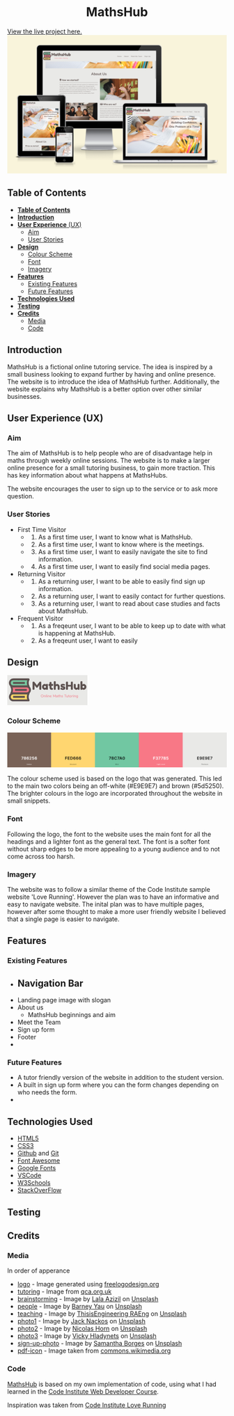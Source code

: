 <h1 align="center">MathsHub</h1>

[View the live project here.](https://hhw1101.github.io/MathsHub/)
![Responsive Design](assets/img/readme/responsive-design.png)

## **Table of Contents**
- [**Table of Contents**](#table-of-contents)
- [**Introduction**](#introduction)
- [**User Experience** (UX)](#user-experience-ux)
  - [Aim](#aim)
  - [User Stories](#user-stories)
- [**Design**](#design)
  - [Colour Scheme](#colour-scheme)
  - [Font](#font)
  - [Imagery](#imagery)
- [**Features**](#features)
  - [Existing Features](#existing-features)
  - [Future Features](#future-features)
- [**Technologies Used**](#technologies-used)
- [**Testing**](#testing)
- [**Credits**](#credits)
  - [Media](#media)
  - [Code](#code)

## **Introduction**

MathsHub is a fictional online tutoring service. The idea is inspired by a small business looking to expand further by having and online presence. The website is to introduce the idea of MathsHub further. Additionally, the website explains why MathsHub is a better option over other similar businesses.

## **User Experience** (UX)
### Aim
The aim of MathsHub is to help people who are of disadvantage help in maths through weekly online sessions. The website is to make a larger online presence for a small tutoring business, to gain more traction. This has key information about what happens at MathsHubs. 

The website encourages the user to sign up to the service or to ask more question.

### User Stories

 - First Time Visitor
    - 1. As a first time user, I want to know what is MathsHub.
    - 2. As a first time user, I want to know where is the meetings.
    - 3. As a first time user, I want to easily navigate the site to find information.
    - 4. As a first time user, I want to easily find social media pages.
  - Returning Visitor
    - 1. As a returning user, I want to be able to easily find sign up information.
    - 2. As a returning user, I want to easily contact for further questions.
    - 3. As a returning user, I want to read about case studies and facts about MathsHub.
  - Frequent Visitor
    - 1. As a freqeunt user, I want to be able to keep up to date with what is happening at MathsHub.
    - 2. As a freqeunt user, I want to easily 

## **Design**

 ![Logo](assets\img\logo.png)
### Colour Scheme  
 ![Palette](assets/img/readme/palette.png)

The colour scheme used is based on the logo that was generated. This led to the main two colors being an off-white (#E9E9E7) and brown (#5d5250). The brighter colours in the logo are incorporated throughout the website in  small snippets.

### Font
Following the logo, the font to the website uses the main font for all the headings and a lighter font as the general text. The font is a softer font without sharp edges to be more appealing to a young audience and to not come across too harsh.

### Imagery 
The website was to follow a similar theme of the Code Institute sample website 'Love Running'. However the plan was to have an informative and easy to navigate website. The inital plan was to have multiple pages, however after some thought to make a more user friendly website I believed that a single page is easier to navigate.

## **Features**
### Existing Features
- Navigation Bar
  - 
- Landing page image with slogan
- About us
  - MathsHub beginnings and aim
- Meet the Team
- Sign up form
- Footer
- 
### Future Features
- A tutor friendly version of the website in addition to the student version.
- A built in sign up form where you can the form changes depending on who needs the form.
- 

## **Technologies Used**
- [HTML5](https://developer.mozilla.org/en-US/docs/Glossary/HTML5) 
- [CSS3](https://www.w3.org/Style/CSS/Overview.en.html#:~:text=Cascading%20Style%20Sheets%20(CSS)%20is,from%20the%20CSS%20working%20group.)
- [Github](https://github.com/) and [Git](https://git-scm.com/)
- [Font Awesome](https://fontawesome.com/)
- [Google Fonts](https://fonts.google.com/)
- [VSCode](https://code.visualstudio.com/)
- [W3Schools](https://www.w3schools.com/)
- [StackOverFlow](https://stackoverflow.com/)
  
## **Testing**


## **Credits**

### Media
In order of apperance
 - [logo](assets/img/logo.png) - Image generated using [freelogodesign.org](https://freelogodesign.org)
 - [tutoring](assets/img/home/tutoring.jpg) - Image from [qca.org.uk](https://www.qca.org.uk/top-online-tutoring-platforms-uk.html)
 - [brainstorming](assets/img/about/brainstorming.jpg) - Image by [Lala Azizil](https://unsplash.com/@lazizli) on [Unsplash](https://unsplash.com/)
 - [people](assets/img/about/people.jpg) - Image by [Barney Yau](https://unsplash.com/@barneyyau) on [Unsplash](https://unsplash.com/)
 - [teaching](assets/img/about/teaching.jpg) - Image by [ThisisEngineering RAEng](https://unsplash.com/@thisisengineering) on [Unsplash](https://unsplash.com/)
 - [photo1](assets/img/meet-the-team/photo1.jpg) - Image by [Jack Nackos](https://unsplash.com/@jakenackos) on [Unsplash](https://unsplash.com/)
 - [photo2](assets/img/meet-the-team/photo1.jpg) - Image by [Nicolas Horn](https://unsplash.com/@sysengineer) on [Unsplash](https://unsplash.com/)
 -  [photo3](assets/img/meet-the-team/photo1.jpg) - Image by [Vicky Hladynets](https://unsplash.com/@vhladynets) on [Unsplash](https://unsplash.com/)
 -  [sign-up-photo](assets/img/sign-up/sign-up-photo.jpg) - Image by [Samantha Borges](https://unsplash.com/@samich_18) on [Unsplash](https://unsplash.com/)
 -  [pdf-icon](assets/img/sign-up/pdf-icon.png) - Image taken from [commons.wikimedia.org](https://commons.wikimedia.org/)


### Code
[MathsHub](https://github.com/hhw1101/MathsHub) is based on my own implementation of code, using what I had learned in the [Code Institute Web Developer Course](https://codeinstitute.net/).

Inspiration was taken from [Code Institute Love Running](https://github.com/Code-Institute-Org/love-running-2.0)

